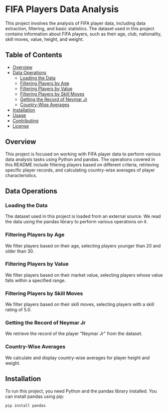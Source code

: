 # FIFA Players Data Analysis

This project involves the analysis of FIFA player data, including data extraction, filtering, and basic statistics. The dataset used in this project contains information about FIFA players, such as their age, club, nationality, skill moves, value, height, and weight.

## Table of Contents

- [Overview](#overview)
- [Data Operations](#data-operations)
  - [Loading the Data](#loading-the-data)
  - [Filtering Players by Age](#filtering-players-by-age)
  - [Filtering Players by Value](#filtering-players-by-value)
  - [Filtering Players by Skill Moves](#filtering-players-by-skill-moves)
  - [Getting the Record of Neymar Jr](#getting-the-record-of-neymar-jr)
  - [Country-Wise Averages](#country-wise-averages)
- [Installation](#installation)
- [Usage](#usage)
- [Contributing](#contributing)
- [License](#license)

## Overview

This project is focused on working with FIFA player data to perform various data analysis tasks using Python and pandas. The operations covered in this README include filtering players based on different criteria, retrieving specific player records, and calculating country-wise averages of player characteristics.

## Data Operations

### Loading the Data

The dataset used in this project is loaded from an external source. We read the data using the pandas library to perform various operations on it.

### Filtering Players by Age

We filter players based on their age, selecting players younger than 20 and older than 30.

### Filtering Players by Value

We filter players based on their market value, selecting players whose value falls within a specified range.

### Filtering Players by Skill Moves

We filter players based on their skill moves, selecting players with a skill rating of 5.0.

### Getting the Record of Neymar Jr

We retrieve the record of the player "Neymar Jr" from the dataset.

### Country-Wise Averages

We calculate and display country-wise averages for player height and weight.

## Installation

To run this project, you need Python and the pandas library installed. You can install pandas using pip:

```bash
pip install pandas
